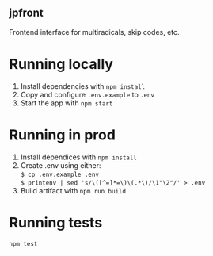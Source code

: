 ## jpfront
Frontend interface for multiradicals, skip codes, etc.

# Running locally
1. Install dependencies with `npm install`
2. Copy and configure `.env.example` to `.env`
3. Start the app with `npm start`

# Running in prod
1. Install dependices with `npm install`
2. Create .env using either: \
`$ cp .env.example .env` \
`$ printenv | sed 's/\([^=]*=\)\(.*\)/\1"\2"/' > .env`
2. Build artifact with `npm run build`

# Running tests
`npm test`
